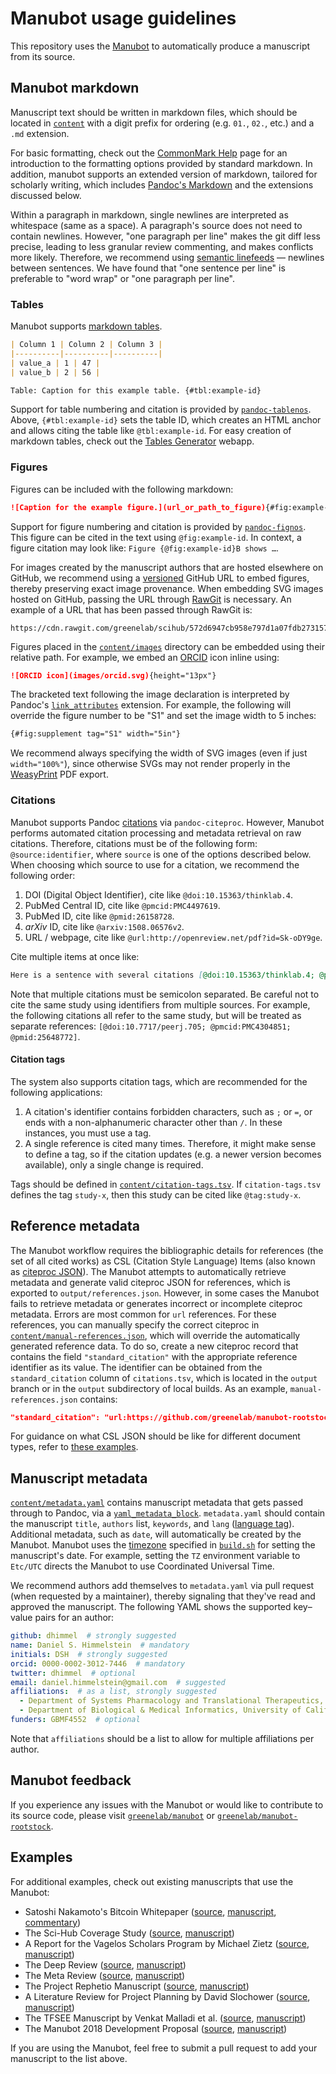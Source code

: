 # Manubot usage guidelines

This repository uses the [Manubot](https://github.com/greenelab/manubot) to automatically produce a manuscript from its source.

## Manubot markdown

Manuscript text should be written in markdown files, which should be located in [`content`](content) with a digit prefix for ordering (e.g. `01.`, `02.`, etc.) and a `.md` extension.

For basic formatting, check out the [CommonMark Help](http://commonmark.org/help/) page for an introduction to the formatting options provided by standard markdown.
In addition, manubot supports an extended version of markdown, tailored for scholarly writing, which includes [Pandoc's Markdown](http://pandoc.org/MANUAL.html#pandocs-markdown) and the extensions discussed below.

Within a paragraph in markdown, single newlines are interpreted as whitespace (same as a space).
A paragraph's source does not need to contain newlines.
However, "one paragraph per line" makes the git diff less precise, leading to less granular review commenting, and makes conflicts more likely.
Therefore, we recommend using [semantic linefeeds](http://rhodesmill.org/brandon/2012/one-sentence-per-line/ "Semantic Linefeeds. Brandon Rhodes. 2012") — newlines between sentences.
We have found that "one sentence per line" is preferable to "word wrap" or "one paragraph per line".

### Tables

Manubot supports [markdown tables](https://help.github.com/articles/organizing-information-with-tables/ "GitHub Help: Organizing information with tables").

```md
| Column 1 | Column 2 | Column 3 |
|----------|----------|----------|
| value_a | 1 | 47 |
| value_b | 2 | 56 |

Table: Caption for this example table. {#tbl:example-id}
```

Support for table numbering and citation is provided by [`pandoc-tablenos`](https://github.com/tomduck/pandoc-tablenos).
Above, `{#tbl:example-id}` sets the table ID, which creates an HTML anchor and allows citing the table like `@tbl:example-id`.
For easy creation of markdown tables, check out the [Tables Generator](http://www.tablesgenerator.com/markdown_tables) webapp.

### Figures

Figures can be included with the following markdown:

```md
![Caption for the example figure.](url_or_path_to_figure){#fig:example-id}
```

Support for figure numbering and citation is provided by [`pandoc-fignos`](https://github.com/tomduck/pandoc-fignos).
This figure can be cited in the text using `@fig:example-id`.
In context, a figure citation may look like: `Figure {@fig:example-id}B shows …`.

For images created by the manuscript authors that are hosted elsewhere on GitHub, we recommend using a [versioned](https://help.github.com/articles/getting-permanent-links-to-files/) GitHub URL to embed figures, thereby preserving exact image provenance.
When embedding SVG images hosted on GitHub, passing the URL through [RawGit](https://rawgit.com/) is necessary.
An example of a URL that has been passed through RawGit is:

```
https://cdn.rawgit.com/greenelab/scihub/572d6947cb958e797d1a07fdb273157ad9154273/figure/citescore.svg
```

Figures placed in the [`content/images`](content/images) directory can be embedded using their relative path.
For example, we embed an [ORCID](https://orcid.org/) icon inline using:

```md
![ORCID icon](images/orcid.svg){height="13px"}
```

The bracketed text following the image declaration is interpreted by Pandoc's [`link_attributes`](http://pandoc.org/MANUAL.html#extension-link_attributes) extension.
For example, the following will override the figure number to be "S1" and set the image width to 5 inches:

```md
{#fig:supplement tag="S1" width="5in"}
```

We recommend always specifying the width of SVG images (even if just `width="100%"`), since otherwise SVGs may not render properly in the [WeasyPrint](http://weasyprint.org/) PDF export.

### Citations

Manubot supports Pandoc [citations](http://pandoc.org/MANUAL.html#citations) via `pandoc-citeproc`.
However, Manubot performs automated citation processing and metadata retrieval on raw citations.
Therefore, citations must be of the following form: `@source:identifier`, where `source` is one of the options described below.
When choosing which source to use for a citation, we recommend the following order:

1. DOI (Digital Object Identifier), cite like `@doi:10.15363/thinklab.4`.
2. PubMed Central ID, cite like `@pmcid:PMC4497619`.
3. PubMed ID, cite like `@pmid:26158728`.
4. _arXiv_ ID, cite like `@arxiv:1508.06576v2`.
5. URL / webpage, cite like `@url:http://openreview.net/pdf?id=Sk-oDY9ge`.

Cite multiple items at once like:

```md
Here is a sentence with several citations [@doi:10.15363/thinklab.4; @pmid:26158728; @arxiv:1508.06576].
```

Note that multiple citations must be semicolon separated.
Be careful not to cite the same study using identifiers from multiple sources.
For example, the following citations all refer to the same study, but will be treated as separate references: `[@doi:10.7717/peerj.705; @pmcid:PMC4304851; @pmid:25648772]`.

#### Citation tags

The system also supports citation tags, which are recommended for the following applications:

1. A citation's identifier contains forbidden characters, such as `;` or `=`, or ends with a non-alphanumeric character other than `/`.
  In these instances, you must use a tag.
2. A single reference is cited many times.
  Therefore, it might make sense to define a tag, so if the citation updates (e.g. a newer version becomes available), only a single change is required.

Tags should be defined in [`content/citation-tags.tsv`](content/citation-tags.tsv).
If `citation-tags.tsv` defines the tag `study-x`, then this study can be cited like `@tag:study-x`.

## Reference metadata

The Manubot workflow requires the bibliographic details for references (the set of all cited works) as CSL (Citation Style Language) Items (also known as [citeproc JSON](http://citeproc-js.readthedocs.io/en/latest/csl-json/markup.html#csl-json-items)).
The Manubot attempts to automatically retrieve metadata and generate valid citeproc JSON for references, which is exported to `output/references.json`.
However, in some cases the Manubot fails to retrieve metadata or generates incorrect or incomplete citeproc metadata.
Errors are most common for `url` references.
For these references, you can manually specify the correct citeproc in [`content/manual-references.json`](content/manual-references.json), which will override the automatically generated reference data.
To do so, create a new citeproc record that contains the field `"standard_citation"` with the appropriate reference identifier as its value.
The identifier can be obtained from the `standard_citation` column of `citations.tsv`, which is located in the `output` branch or in the `output` subdirectory of local builds.
As an example, `manual-references.json` contains:

```json
"standard_citation": "url:https://github.com/greenelab/manubot-rootstock"
```

For guidance on what CSL JSON should be like for different document types, refer to [these examples](https://github.com/aurimasv/zotero-import-export-formats/blob/a51c342e66bebd97b73a7230047b801c8f7bb690/CSL%20JSON.json).

## Manuscript metadata

[`content/metadata.yaml`](content/metadata.yaml) contains manuscript metadata that gets passed through to Pandoc, via a [`yaml_metadata_block`](http://pandoc.org/MANUAL.html#extension-yaml_metadata_block).
`metadata.yaml` should contain the manuscript `title`, `authors` list, `keywords`, and `lang` ([language tag](https://www.w3.org/International/articles/language-tags/ "W3C: Language tags in HTML and XML")).
Additional metadata, such as `date`, will automatically be created by the Manubot.
Manubot uses the [timezone](https://en.wikipedia.org/wiki/List_of_tz_database_time_zones) specified in [`build.sh`](build/build.sh) for setting the manuscript's date.
For example, setting the `TZ` environment variable to `Etc/UTC` directs the Manubot to use Coordinated Universal Time.

We recommend authors add themselves to `metadata.yaml` via pull request (when requested by a maintainer), thereby signaling that they've read and approved the manuscript.
The following YAML shows the supported key–value pairs for an author:  

```yaml
github: dhimmel  # strongly suggested
name: Daniel S. Himmelstein  # mandatory
initials: DSH  # strongly suggested
orcid: 0000-0002-3012-7446  # mandatory
twitter: dhimmel  # optional
email: daniel.himmelstein@gmail.com  # suggested
affiliations:  # as a list, strongly suggested
  - Department of Systems Pharmacology and Translational Therapeutics, University of Pennsylvania
  - Department of Biological & Medical Informatics, University of California, San Francisco
funders: GBMF4552  # optional
```

Note that `affiliations` should be a list to allow for multiple affiliations per author.

## Manubot feedback

If you experience any issues with the Manubot or would like to contribute to its source code, please visit [`greenelab/manubot`](https://github.com/greenelab/manubot) or [`greenelab/manubot-rootstock`](https://github.com/greenelab/manubot-rootstock).

## Examples

For additional examples, check out existing manuscripts that use the Manubot:

+ Satoshi Nakamoto's Bitcoin Whitepaper ([source](https://github.com/dhimmel/bitcoin-whitepaper/), [manuscript](https://dhimmel.github.io/bitcoin-whitepaper/), [commentary](https://steemit.com/manubot/@dhimmel/how-i-used-the-manubot-to-reproduce-the-bitcoin-whitepaper))
+ The Sci-Hub Coverage Study ([source](https://github.com/greenelab/scihub-manuscript), [manuscript](https://greenelab.github.io/scihub-manuscript/))
+ A Report for the Vagelos Scholars Program by Michael Zietz ([source](https://github.com/zietzm/Vagelos2017), [manuscript](https://zietzm.github.io/Vagelos2017/))
+ The Deep Review ([source](https://github.com/greenelab/deep-review), [manuscript](https://greenelab.github.io/deep-review/))
+ The Meta Review ([source](https://github.com/greenelab/meta-review), [manuscript](https://greenelab.github.io/meta-review/))
+ The Project Rephetio Manuscript ([source](https://github.com/dhimmel/rephetio-manuscript/), [manuscript](https://dhimmel.github.io/rephetio-manuscript/))
+ A Literature Review for Project Planning by David Slochower ([source](https://github.com/slochower/synthetic-motor-literature), [manuscript](https://slochower.github.io/synthetic-motor-literature/))
+ The TFSEE Manuscript by Venkat Malladi et al. ([source](https://github.com/vsmalladi/tfsee-manuscript), [manuscript](https://vsmalladi.github.io/tfsee-manuscript/))
+ The Manubot 2018 Development Proposal ([source](https://github.com/greenelab/manufund-2018), [manuscript](https://greenelab.github.io/manufund-2018/))

If you are using the Manubot, feel free to submit a pull request to add your manuscript to the list above.

